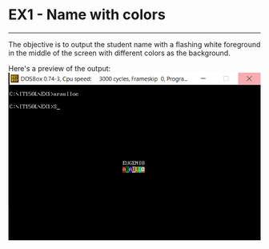 # EX1 - Name with colors
***
The objective is to output the student name with a flashing white foreground in the middle of the screen with different colors as the background.

Here's a preview of the output:
![EX1 Sample](EX1.png "An example of EX1 activity")
